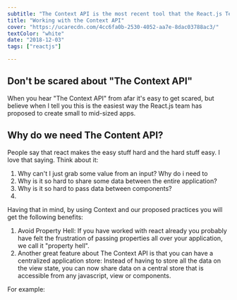 ```yaml
---
subtitle: "The Context API is the most recent tool that the React.js Team has made available to handle your application data flow. It is the perfect companion for building small to mid-sized applications"
title: "Working with the Context API"
cover: "https://ucarecdn.com/4cc6fa0b-2530-4052-aa7e-8dac03788ac3/"
textColor: "white"
date: "2018-12-03"
tags: ["reactjs"]

---
```


## Don't be scared about "The Context API"

When you hear "The Context API" from afar it's easy to get scared, but believe when I tell you this is the easiest way the React.js team has proposed to create small to mid-sized apps.

## Why do we need The Content API?

People say that react makes the easy stuff hard and the hard stuff easy. I love that saying. Think about it:

1. Why can't I just grab some value from an input? Why do i need to 
2. Why is it so hard to share some data between the entire application?
3. Why is it so hard to pass data between components?
4. 

Having that in mind, by using Context and our proposed practices you will get the following benefits:

1. Avoid Property Hell: If you have worked with react already you probably have felt the frustration of passing properties all over your application, we call it "property hell". 
2. Another great feature about The Context API is that you can have a centralized application store: Instead of having to store all the data on the view state, you can now share data on a central store that is accessible from any javascript, view or components.

For example:
<!--stackedit_data:
eyJoaXN0b3J5IjpbLTQzNjEwMjU1MSwtMjMzNzEwMDUxXX0=
-->